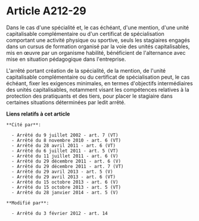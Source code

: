 # Article A212-29

Dans  le cas d'une spécialité et, le cas échéant, d'une mention, d'une unité  capitalisable complémentaire ou d'un certificat
de spécialisation  comportant une activité physique ou sportive, seuls les stagiaires  engagés dans un cursus de formation
organisé par la voie des unités  capitalisables, mis en œuvre par un organisme habilité, bénéficient de  l'alternance avec
mise en situation pédagogique dans l'entreprise. 

L'arrêté  portant création de la spécialité, de la mention, de l'unité  capitalisable complémentaire ou du certificat de
spécialisation peut, le  cas échéant, fixer les exigences minimales, en termes d'objectifs  intermédiaires des unités
capitalisables, notamment visant les  compétences relatives à la protection des pratiquants et des tiers, pour  placer le
stagiaire dans certaines situations déterminées par ledit  arrêté.

**Liens relatifs à cet article**

	**Cité par**:

	  - Arrêté du 9 juillet 2002 - art. 7 (VT)
	  - Arrêté du 8 novembre 2010 - art. 6 (VT)
	  - Arrêté du 28 avril 2011 - art. 6 (VT)
	  - Arrêté du 6 juillet 2011 - art. 5 (VT)
	  - Arrêté du 11 juillet 2011 - art. 6 (V)
	  - Arrêté du 29 décembre 2011 - art. 6 (V)
	  - Arrêté du 29 décembre 2011 - art. 7 (VT)
	  - Arrêté du 29 avril 2013 - art. 5 (V)
	  - Arrêté du 29 avril 2013 - art. 6 (VT)
	  - Arrêté du 15 octobre 2013 - art. 6 (V)
	  - Arrêté du 15 octobre 2013 - art. 5 (VT)
	  - Arrêté du 28 janvier 2014 - art. 5 (V)

	**Modifié par**:

	  - Arrêté du 3 février 2012 - art. 14
